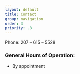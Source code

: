 ```yaml
---
layout: default
title: Contact
group: navigation
order: 3
priority: .8
---
```


Phone: 207 – 615 – 5528

### General Hours of Operation:

* By appointment
